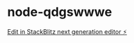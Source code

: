 # node-qdgswwwe

[Edit in StackBlitz next generation editor ⚡️](https://stackblitz.com/~/github.com/harinamthakkar1-create/node-qdgswwwe)